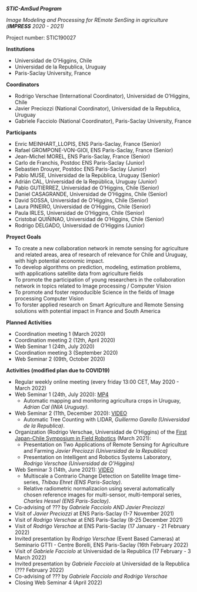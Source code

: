 *__STIC-AmSud Program__*

*Image Modeling and Processing for REmote SenSing in agriculture (__IMPRESS__ 2020 - 2021)*

Project number: STIC190027
 
**Institutions**
  + Universidad de O’Higgins, Chile
  + Universidad de la Republica, Uruguay
  + Paris-Saclay University, France

**Coordinators**
  + Rodrigo Verschae (International Coordinator), Universidad de O’Higgins, Chile
  + Javier Preciozzi (National Coordinator), Universidad de la Republica, Uruguay
  + Gabriele Facciolo  (National Coordinator), Paris-Saclay University, France

**Participants**
  + Enric MEINHART_LLOPIS, ENS Paris-Saclay, France (Senior)
  + Rafael GROMPONE-VON-GIOI, ENS Paris-Saclay, France (Senior)
  + Jean-Michel MOREL, ENS Paris-Saclay, France (Senior)
  + Carlo de Franchis, Postdoc ENS Paris-Saclay (Junior)
  + Sebastien Drouyer,  Postdoc ENS Paris-Saclay (Junior) 
  + Pablo MUSE, Universidad de la República, Uruguay (Senior)
  + Adrián CAL, Universidad de la República, Uruguay (Junior)
  + Pablo GUTIERREZ, Universidad de O’Higgins, Chile (Senior)
  + Daniel CASAGRANDE, Universidad de O’Higgins, Chile (Senior)
  + David SOSSA, Universidad de O’Higgins, Chile (Senior)
  + Laura PINEIRO, Universidad de O’Higgins, Chile (Senior)
  + Paula IRLES, Universidad de O’Higgins, Chile (Senior)
  + Cristobal QUIÑINAO, Universidad de O’Higgins, Chile (Senior) 
  + Rodrigo DELGADO, Universidad de O’Higgins (Junior)

**Proyect Goals**
  + To create a new collaboration network in remote sensing for agriculture and related areas, area of research of relevance for Chile and Uruguay, with high potential economic impact.
  + To develop algorithms on prediction, modeling, estimation problems, with applications satellite data from agriculture fields
  + To promote the participation of young researchers in the collaboration network in topics related to Image processing / Computer Vision
  + To promote and foster reproducible Science in the fields of Image processing Computer Vision
  + To forster applied research on Smart Agriculture and Remote Sensing solutions with potential impact in France and South America

**Planned Activities**
  + Coordination meeting 1 (March 2020)
  + Coordination meeting 2 (12th, April 2020)
  + Web Seminar 1 (24th, July 2020)
  + Coordination meeting 3 (September 2020)
  + Web Seminar 2 (09th, October 2020)

**Activities (modified plan due to COVID19)**
  + Regular weekly online meeting (every friday 13:00 CET, May 2020 - March 2022)
  + Web Seminar 1 (24th, July 2020): [MP4](http://boucantrin.ovh.hw.ipol.im/static/facciolo/estic2020/2020-05-15%20-%20Automatic%20mapping%20and%20monitoring%20agricultural%20crops%20in%20uruguay.mp4)
      + Automatic mapping and monitoring agricultura crops in Uruguay, _Adrian Cal (INIA Uruguay)_.
  + Web Seminar 2 (11th, December 2020): [VIDEO](https://drive.google.com/file/d/1WyVtNY7qXa9JvL5avKO8U1OWiMEeMWqQ/view?usp=sharing)
      + Automatic Tree Counting with LIDAR, _Guillermo Garella (Universidad de la Republica)_.
  + Organization (Rodrigo Verschae, Universidad de O'Higgins) of the [First Japan-Chile Symposium in Field Robotics](https://sites.google.com/uoh.cl/fieldrobot2019) (March 2021): 
      + Presentation on Two Applications of Remote Sensing for Agriculture and Farming _Javier Preciozzi (Universidad de la Republica)_
      + Presentation on Intelligent and Robotics Systems Laboratory, _Rodrigo Verschae (Universidad de O'Higgins)_
  + Web Seminar 3 (14th, June 2021): [VIDEO](https://drive.google.com/file/d/1rktqWu3r7EkXF5-uyGVSGGRiuGvs_aen/view?usp=sharing)
      + Multiscale a Contrario Change Detection on Satellite Image time-series, _Thibau Ehret (ENS Paris-Saclay)_. 
      + Relative radiometric normalizacion using several automatically chosen reference images for multi-sensor, multi-temporal series, _Charles Hessel (ENS Paris-Saclay)_. 
  + Co-advising of ??? by _Gabriele Facciolo AND Javier Preciozzi_
  + Visit of _Javier Preciozzi_ at ENS Paris-Saclay (1-7 November 2021)
  + Visit of _Rodrigo Verschae_ at ENS Paris-Saclay (8-25 December 2021)
  + Visit of _Rodrigo Verschae_ at ENS Paris-Saclay (17 January - 21 February 2022)
  + Invited presentation by _Rodrigo Verschae_ (Event Based Cameras) at Seminario GTTI - Centre Borelli, ENS Paris-Saclay (16th February 2022)
  + Visit of _Gabriele Facciolo_ at Universidad de la Republica (17 February - 3 March 2022)
  + Invited presentation by _Gabriele Facciolo_ at Universidad de la Republica (??? February 2022)
  + Co-advising of ??? by _Gabriele Facciolo and Rodrigo Verschae_
  + Closing Web Seminar 4 (April 2022)

